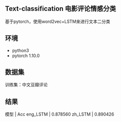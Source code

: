 ## Text-classification 电影评论情感分类
基于pytorch，使用word2vec+LSTM来进行文本二分类  

## 环境
* python3
* pytorch 1.10.0

## 数据集
  训练集：中文豆瓣评论

## 结果
 模型     | Acc
 eng_LSTM | 0.878560
 zh_LSTM  | 0.890426
